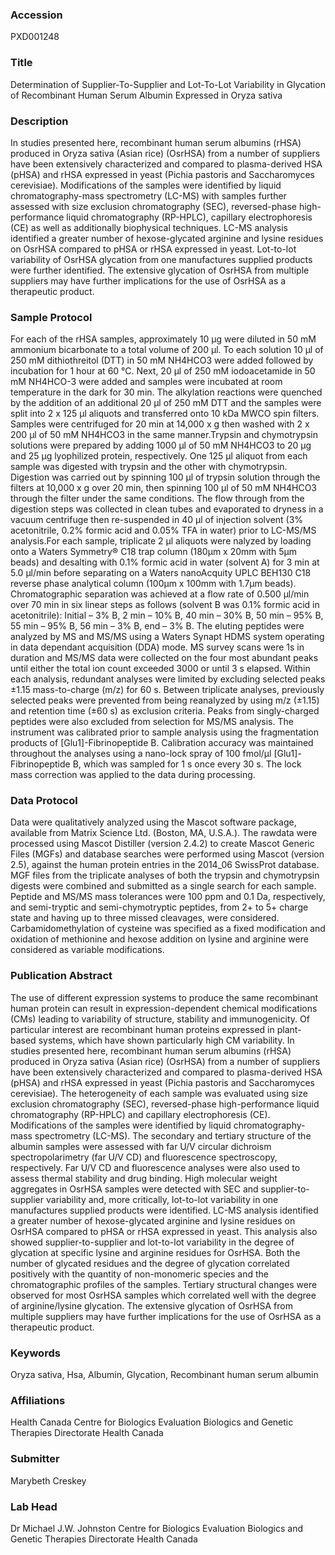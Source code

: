 ### Accession
PXD001248

### Title
Determination of Supplier-To-Supplier and Lot-To-Lot Variability in Glycation of Recombinant Human Serum Albumin Expressed in Oryza sativa

### Description
In studies presented here, recombinant human serum albumins (rHSA) produced in Oryza sativa (Asian rice) (OsrHSA) from a number of suppliers have been extensively characterized and compared to plasma-derived HSA (pHSA) and rHSA expressed in yeast (Pichia pastoris and Saccharomyces cerevisiae). Modifications of the samples were identified by liquid chromatography-mass spectrometry (LC-MS) with samples further assessed with size exclusion chromatography (SEC), reversed-phase high-performance liquid chromatography (RP-HPLC), capillary electrophoresis (CE) as well as additionally biophysical techniques. LC-MS analysis identified a greater number of hexose-glycated arginine and lysine residues on OsrHSA compared to pHSA or rHSA expressed in yeast. Lot-to-lot variability of OsrHSA glycation from one manufactures supplied products were further identified. The extensive glycation of OsrHSA from multiple suppliers may have further implications for the use of OsrHSA as a therapeutic product.

### Sample Protocol
For each of the rHSA samples, approximately 10 μg were diluted in 50 mM ammonium bicarbonate to a total volume of 200 μl. To each solution 10 μl of 250 mM dithiothreitol (DTT) in 50 mM NH4HCO3 were added followed by incubation for 1 hour at 60 °C. Next, 20 μl of 250 mM iodoacetamide in 50 mM NH4HCO-3 were added and samples were incubated at room temperature in the dark for 30 min. The alkylation reactions were quenched by the addition of an additional 20 μl of 250 mM DTT and the samples were split into 2 x 125 μl aliquots and transferred onto 10 kDa MWCO spin filters. Samples were centrifuged for 20 min at 14,000 x g then washed with 2 x 200 μl of 50 mM NH4HCO3 in the same manner.Trypsin and chymotrypsin solutions were prepared by adding 1000 μl of 50 mM NH4HCO3 to 20 μg and 25 μg lyophilized protein, respectively. One 125 μl aliquot from each sample was digested with trypsin and the other with chymotrypsin. Digestion was carried out by spinning 100 μl of trypsin solution through the filters at 10,000 x g over 20 min, then spinning 100 μl of 50 mM NH4HCO3 through the filter under the same conditions. The flow through from the digestion steps was collected in clean tubes and evaporated to dryness in a vacuum centrifuge then re-suspended in 40 μl of injection solvent (3% acetonitrile, 0.2% formic acid and 0.05% TFA in water) prior to LC-MS/MS analysis.For each sample, triplicate 2 μl aliquots were nalyzed by loading onto a Waters Symmetry® C18 trap column (180μm x 20mm with 5μm beads) and desalting with 0.1% formic acid in water (solvent A) for 3 min at 5.0 μl/min before separating on a Waters nanoAcquity UPLC BEH130 C18 reverse phase analytical column (100μm x 100mm with 1.7μm beads). Chromatographic separation was achieved at a flow rate of 0.500 μl/min over 70 min in six linear steps as follows (solvent B was 0.1% formic acid in acetonitrile): Initial – 3% B, 2 min – 10% B, 40 min – 30% B, 50 min – 95% B, 55 min – 95% B, 56 min – 3% B, end – 3% B. The eluting peptides were analyzed by MS and MS/MS using a Waters Synapt HDMS system operating in data dependant acquisition (DDA) mode. MS survey scans were 1s in duration and MS/MS data were collected on the four most abundant peaks until either the total ion count exceeded 3000 or until 3 s elapsed. Within each analysis, redundant analyses were limited by excluding selected peaks ±1.15 mass-to-charge (m/z) for 60 s. Between triplicate analyses, previously selected peaks were prevented from being reanalyzed by using m/z (±1.15) and retention time (±60 s) as exclusion criteria. Peaks from singly-charged peptides were also excluded from selection for MS/MS analysis. The instrument was calibrated prior to sample analysis using the fragmentation products of [Glu1]-Fibrinopeptide B. Calibration accuracy was maintained throughout the analyses using a nano-lock spray of 100 fmol/μl [Glu1]-Fibrinopeptide B, which was sampled for 1 s once every 30 s. The lock mass correction was applied to the data during processing.

### Data Protocol
Data were qualitatively analyzed using the Mascot software package, available from Matrix Science Ltd. (Boston, MA, U.S.A.). The rawdata were processed using Mascot Distiller (version 2.4.2) to create Mascot Generic Files (MGFs) and database searches were performed using Mascot (version 2.5), against the human protein entries in the 2014_06 SwissProt database. MGF files from the triplicate analyses of both the trypsin and chymotrypsin digests were combined and submitted as a single search for each sample. Peptide and MS/MS mass tolerances were 100 ppm and 0.1 Da, respectively, and semi-tryptic and semi-chymotryptic peptides, from 2+ to 5+ charge state and having up to three missed cleavages, were considered. Carbamidomethylation of cysteine was specified as a fixed modification and oxidation of methionine and hexose addition on lysine and arginine were considered as variable modifications.

### Publication Abstract
The use of different expression systems to produce the same recombinant human protein can result in expression-dependent chemical modifications (CMs) leading to variability of structure, stability and immunogenicity. Of particular interest are recombinant human proteins expressed in plant-based systems, which have shown particularly high CM variability. In studies presented here, recombinant human serum albumins (rHSA) produced in Oryza sativa (Asian rice) (OsrHSA) from a number of suppliers have been extensively characterized and compared to plasma-derived HSA (pHSA) and rHSA expressed in yeast (Pichia pastoris and Saccharomyces cerevisiae). The heterogeneity of each sample was evaluated using size exclusion chromatography (SEC), reversed-phase high-performance liquid chromatography (RP-HPLC) and capillary electrophoresis (CE). Modifications of the samples were identified by liquid chromatography-mass spectrometry (LC-MS). The secondary and tertiary structure of the albumin samples were assessed with far U/V circular dichroism spectropolarimetry (far U/V CD) and fluorescence spectroscopy, respectively. Far U/V CD and fluorescence analyses were also used to assess thermal stability and drug binding. High molecular weight aggregates in OsrHSA samples were detected with SEC and supplier-to-supplier variability and, more critically, lot-to-lot variability in one manufactures supplied products were identified. LC-MS analysis identified a greater number of hexose-glycated arginine and lysine residues on OsrHSA compared to pHSA or rHSA expressed in yeast. This analysis also showed supplier-to-supplier and lot-to-lot variability in the degree of glycation at specific lysine and arginine residues for OsrHSA. Both the number of glycated residues and the degree of glycation correlated positively with the quantity of non-monomeric species and the chromatographic profiles of the samples. Tertiary structural changes were observed for most OsrHSA samples which correlated well with the degree of arginine/lysine glycation. The extensive glycation of OsrHSA from multiple suppliers may have further implications for the use of OsrHSA as a therapeutic product.

### Keywords
Oryza sativa, Hsa, Albumin, Glycation, Recombinant human serum albumin

### Affiliations
Health Canada
Centre for Biologics Evaluation Biologics and Genetic Therapies Directorate Health Canada

### Submitter
Marybeth Creskey

### Lab Head
Dr Michael J.W. Johnston
Centre for Biologics Evaluation Biologics and Genetic Therapies Directorate Health Canada


